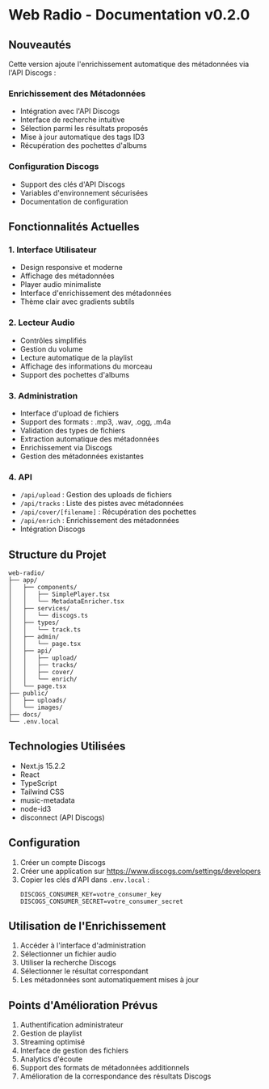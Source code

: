 # Web Radio - Documentation v0.2.0

## Nouveautés

Cette version ajoute l'enrichissement automatique des métadonnées via l'API Discogs :

### Enrichissement des Métadonnées
- Intégration avec l'API Discogs
- Interface de recherche intuitive
- Sélection parmi les résultats proposés
- Mise à jour automatique des tags ID3
- Récupération des pochettes d'albums

### Configuration Discogs
- Support des clés d'API Discogs
- Variables d'environnement sécurisées
- Documentation de configuration

## Fonctionnalités Actuelles

### 1. Interface Utilisateur
- Design responsive et moderne
- Affichage des métadonnées
- Player audio minimaliste
- Interface d'enrichissement des métadonnées
- Thème clair avec gradients subtils

### 2. Lecteur Audio
- Contrôles simplifiés
- Gestion du volume
- Lecture automatique de la playlist
- Affichage des informations du morceau
- Support des pochettes d'albums

### 3. Administration
- Interface d'upload de fichiers
- Support des formats : .mp3, .wav, .ogg, .m4a
- Validation des types de fichiers
- Extraction automatique des métadonnées
- Enrichissement via Discogs
- Gestion des métadonnées existantes

### 4. API
- `/api/upload` : Gestion des uploads de fichiers
- `/api/tracks` : Liste des pistes avec métadonnées
- `/api/cover/[filename]` : Récupération des pochettes
- `/api/enrich` : Enrichissement des métadonnées
- Intégration Discogs

## Structure du Projet

```
web-radio/
├── app/
│   ├── components/
│   │   ├── SimplePlayer.tsx
│   │   └── MetadataEnricher.tsx
│   ├── services/
│   │   └── discogs.ts
│   ├── types/
│   │   └── track.ts
│   ├── admin/
│   │   └── page.tsx
│   ├── api/
│   │   ├── upload/
│   │   ├── tracks/
│   │   ├── cover/
│   │   └── enrich/
│   └── page.tsx
├── public/
│   ├── uploads/
│   └── images/
├── docs/
└── .env.local
```

## Technologies Utilisées
- Next.js 15.2.2
- React
- TypeScript
- Tailwind CSS
- music-metadata
- node-id3
- disconnect (API Discogs)

## Configuration

1. Créer un compte Discogs
2. Créer une application sur https://www.discogs.com/settings/developers
3. Copier les clés d'API dans `.env.local` :
   ```
   DISCOGS_CONSUMER_KEY=votre_consumer_key
   DISCOGS_CONSUMER_SECRET=votre_consumer_secret
   ```

## Utilisation de l'Enrichissement

1. Accéder à l'interface d'administration
2. Sélectionner un fichier audio
3. Utiliser la recherche Discogs
4. Sélectionner le résultat correspondant
5. Les métadonnées sont automatiquement mises à jour

## Points d'Amélioration Prévus
1. Authentification administrateur
2. Gestion de playlist
3. Streaming optimisé
4. Interface de gestion des fichiers
5. Analytics d'écoute
6. Support des formats de métadonnées additionnels
7. Amélioration de la correspondance des résultats Discogs 